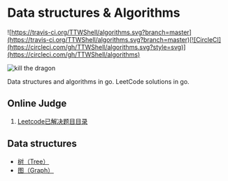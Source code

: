 # Data structures & Algorithms

![https://travis-ci.org/TTWShell/algorithms.svg?branch=master](https://travis-ci.org/TTWShell/algorithms.svg?branch=master)[![CircleCI](https://circleci.com/gh/TTWShell/algorithms.svg?style=svg)](https://circleci.com/gh/TTWShell/algorithms)

![kill the dragon](http://img08.deviantart.net/98ef/i/2012/197/8/a/kill_the_dragon_by_ragnz-d57gxnl.jpg)

Data structures and algorithms in go. LeetCode solutions in go.

## Online Judge

1. [Leetcode已解决题目目录](https://github.com/TTWShell/algorithms/blob/master/leetcode/README.md)


## Data structures

* [树（Tree）](https://github.com/TTWShell/algorithms/blob/master/tree)
* [图（Graph）](https://github.com/TTWShell/algorithms/blob/master/graph)
